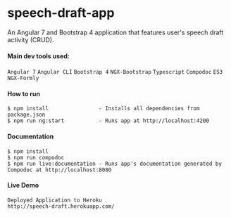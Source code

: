 # speech-draft-app
 An Angular 7 and Bootstrap 4 application that features user's speech draft activity (CRUD).


#### Main dev tools used:
`Angular 7` `Angular CLI` `Bootstrap 4` `NGX-Bootstrap` `Typescript` `Compodoc` `ES3` `NGX-Formly`


#### How to run
```
$ npm install                - Installs all dependencies from package.json
$ npm run ng:start           - Runs app at http://localhost:4200
```

#### Documentation
```
$ npm install
$ npm run compodoc
$ npm run live:documentation - Runs app's documentation generated by Compodoc at http://localhost:8080
```

#### Live Demo
```
Deployed Application to Heroku
http://speech-draft.herokuapp.com/
```
